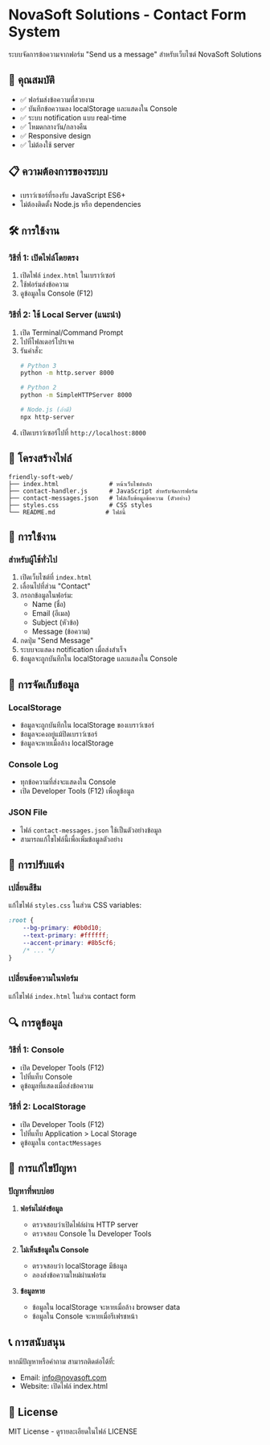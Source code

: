 # NovaSoft Solutions - Contact Form System

ระบบจัดการข้อความจากฟอร์ม "Send us a message" สำหรับเว็บไซต์ NovaSoft Solutions

## 🚀 คุณสมบัติ

- ✅ ฟอร์มส่งข้อความที่สวยงาม
- ✅ บันทึกข้อความลง localStorage และแสดงใน Console
- ✅ ระบบ notification แบบ real-time
- ✅ โหมดกลางวัน/กลางคืน
- ✅ Responsive design
- ✅ ไม่ต้องใช้ server

## 📋 ความต้องการของระบบ

- เบราว์เซอร์ที่รองรับ JavaScript ES6+
- ไม่ต้องติดตั้ง Node.js หรือ dependencies

## 🛠️ การใช้งาน

### **วิธีที่ 1: เปิดไฟล์โดยตรง**
1. เปิดไฟล์ `index.html` ในเบราว์เซอร์
2. ใช้ฟอร์มส่งข้อความ
3. ดูข้อมูลใน Console (F12)

### **วิธีที่ 2: ใช้ Local Server (แนะนำ)**
1. เปิด Terminal/Command Prompt
2. ไปที่โฟลเดอร์โปรเจค
3. รันคำสั่ง:
   ```bash
   # Python 3
   python -m http.server 8000
   
   # Python 2
   python -m SimpleHTTPServer 8000
   
   # Node.js (ถ้ามี)
   npx http-server
   ```
4. เปิดเบราว์เซอร์ไปที่ `http://localhost:8000`

## 📁 โครงสร้างไฟล์

```
friendly-soft-web/
├── index.html              # หน้าเว็บไซต์หลัก
├── contact-handler.js      # JavaScript สำหรับจัดการฟอร์ม
├── contact-messages.json   # ไฟล์เก็บข้อมูลข้อความ (ตัวอย่าง)
├── styles.css              # CSS styles
└── README.md              # ไฟล์นี้
```

## 🎯 การใช้งาน

### **สำหรับผู้ใช้ทั่วไป**

1. เปิดเว็บไซต์ที่ `index.html`
2. เลื่อนไปที่ส่วน "Contact"
3. กรอกข้อมูลในฟอร์ม:
   - Name (ชื่อ)
   - Email (อีเมล)
   - Subject (หัวข้อ)
   - Message (ข้อความ)
4. กดปุ่ม "Send Message"
5. ระบบจะแสดง notification เมื่อส่งสำเร็จ
6. ข้อมูลจะถูกบันทึกใน localStorage และแสดงใน Console



## 💾 การจัดเก็บข้อมูล

### **LocalStorage**
- ข้อมูลจะถูกบันทึกใน localStorage ของเบราว์เซอร์
- ข้อมูลจะคงอยู่แม้ปิดเบราว์เซอร์
- ข้อมูลจะหายเมื่อล้าง localStorage

### **Console Log**
- ทุกข้อความที่ส่งจะแสดงใน Console
- เปิด Developer Tools (F12) เพื่อดูข้อมูล

### **JSON File**
- ไฟล์ `contact-messages.json` ใช้เป็นตัวอย่างข้อมูล
- สามารถแก้ไขไฟล์นี้เพื่อเพิ่มข้อมูลตัวอย่าง

## 🎨 การปรับแต่ง

### **เปลี่ยนสีธีม**
แก้ไขไฟล์ `styles.css` ในส่วน CSS variables:

```css
:root {
    --bg-primary: #0b0d10;
    --text-primary: #ffffff;
    --accent-primary: #8b5cf6;
    /* ... */
}
```

### **เปลี่ยนข้อความในฟอร์ม**
แก้ไขไฟล์ `index.html` ในส่วน contact form



## 🔍 การดูข้อมูล

### **วิธีที่ 1: Console**
- เปิด Developer Tools (F12)
- ไปที่แท็บ Console
- ดูข้อมูลที่แสดงเมื่อส่งข้อความ

### **วิธีที่ 2: LocalStorage**
- เปิด Developer Tools (F12)
- ไปที่แท็บ Application > Local Storage
- ดูข้อมูลใน `contactMessages`

## 🐛 การแก้ไขปัญหา

### **ปัญหาที่พบบ่อย**

1. **ฟอร์มไม่ส่งข้อมูล**
   - ตรวจสอบว่าเปิดไฟล์ผ่าน HTTP server
   - ตรวจสอบ Console ใน Developer Tools

2. **ไม่เห็นข้อมูลใน Console**
   - ตรวจสอบว่า localStorage มีข้อมูล
   - ลองส่งข้อความใหม่ผ่านฟอร์ม

3. **ข้อมูลหาย**
   - ข้อมูลใน localStorage จะหายเมื่อล้าง browser data
   - ข้อมูลใน Console จะหายเมื่อรีเฟรชหน้า

## 📞 การสนับสนุน

หากมีปัญหาหรือคำถาม สามารถติดต่อได้ที่:
- Email: info@novasoft.com
- Website: เปิดไฟล์ index.html

## 📄 License

MIT License - ดูรายละเอียดในไฟล์ LICENSE

